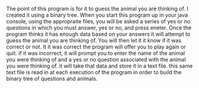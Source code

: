 The point of this program is for it to guess the animal you are thinking of. 
I created it using a binary tree.
When you start this program up in your java console, using the appropraite files, you will be asked a series of yes or no questions in which you must answer, yes or no, and press eneter.
Once the program thinks it has enough data based on your answers it will attempt to guess the animal you are thinking of.
You will then let it it know if it was correct or not.
It it was correct the program will offer you to play again or quit.
if it was incorrect, it will prompt you to enter the name of the animal you were thinking of and a yes or no question associated with the animal you were thinking of.
it will take that data and store it in a text file. this same text file is read in at each execution of the program in order to build the binary tree of questions and animals.
